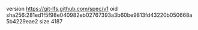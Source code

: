version https://git-lfs.github.com/spec/v1
oid sha256:281ed1f5f98e040982eb02767393a3b60be9813fd43220b050668a5b4229eae2
size 4187
